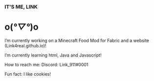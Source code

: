 ### IT'S ME, LINK 

# o(*°▽°*)o


I’m currently working on a Minecraft Food Mod for Fabric and a website (Link4real.github.io)!

I’m currently learning html, Java and Javascript!

How to reach me: Discord: Link_911#0001

Fun fact: I like cookies!
